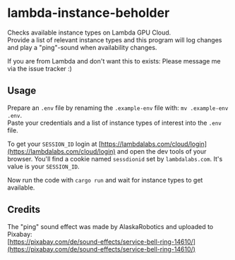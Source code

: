 # lambda-instance-beholder

Checks available instance types on Lambda GPU Cloud.  
Provide a list of relevant instance types and this program will log changes and play a "ping"-sound when availability changes.

If you are from Lambda and don't want this to exists: Please message me via the issue tracker :)

## Usage

Prepare an `.env` file by renaming the `.example-env` file with: `mv .example-env .env`.  
Paste your credentials and a list of instance types of interest into the `.env` file.

To get your `SESSION_ID` login at [https://lambdalabs.com/cloud/login](https://lambdalabs.com/cloud/login) and open the dev tools of your browser. You'll find a cookie named `sessdionid` set by `lambdalabs.com`. It's value is your `SESSION_ID`.

Now run the code with `cargo run` and wait for instance types to get available.

## Credits

The "ping" sound effect was made by AlaskaRobotics and uploaded to Pixabay:  
[https://pixabay.com/de/sound-effects/service-bell-ring-14610/](https://pixabay.com/de/sound-effects/service-bell-ring-14610/)
